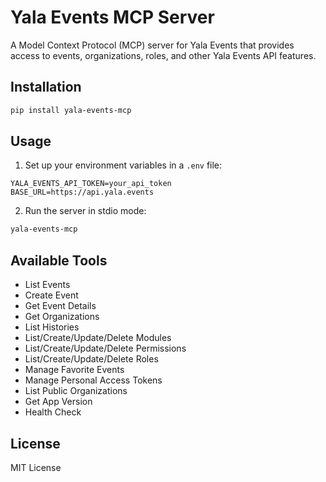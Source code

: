 # Yala Events MCP Server

A Model Context Protocol (MCP) server for Yala Events that provides access to events, organizations, roles, and other Yala Events API features.

## Installation

```bash
pip install yala-events-mcp
```

## Usage

1. Set up your environment variables in a `.env` file:

```env
YALA_EVENTS_API_TOKEN=your_api_token
BASE_URL=https://api.yala.events
```

2. Run the server in stdio mode:

```bash
yala-events-mcp
```

## Available Tools

- List Events
- Create Event
- Get Event Details
- Get Organizations
- List Histories
- List/Create/Update/Delete Modules
- List/Create/Update/Delete Permissions
- List/Create/Update/Delete Roles
- Manage Favorite Events
- Manage Personal Access Tokens
- List Public Organizations
- Get App Version
- Health Check

## License

MIT License
